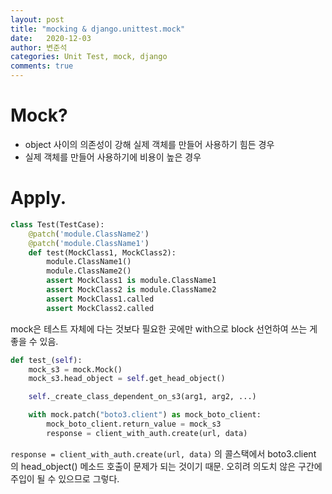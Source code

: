 ```yaml
---
layout: post
title: "mocking & django.unittest.mock"
date:   2020-12-03
author: 변준석
categories: Unit Test, mock, django
comments: true
---
```


# Mock?
- object 사이의 의존성이 강해 실제 객체를 만들어 사용하기 힘든 경우
- 실제 객체를 만들어 사용하기에 비용이 높은 경우


# Apply.
```python
class Test(TestCase):
    @patch('module.ClassName2')
    @patch('module.ClassName1')
    def test(MockClass1, MockClass2):
        module.ClassName1()
        module.ClassName2()
        assert MockClass1 is module.ClassName1
        assert MockClass2 is module.ClassName2
        assert MockClass1.called
        assert MockClass2.called
```

mock은 테스트 자체에 다는 것보다 필요한 곳에만 with으로 block 선언하여 쓰는 게 좋을 수 있음. 

```python
def test_(self):
    mock_s3 = mock.Mock()
    mock_s3.head_object = self.get_head_object()

    self._create_class_dependent_on_s3(arg1, arg2, ...)

    with mock.patch("boto3.client") as mock_boto_client:
        mock_boto_client.return_value = mock_s3
        response = client_with_auth.create(url, data)
```

`response = client_with_auth.create(url, data)` 의 콜스택에서 boto3.client 의 head_object() 메소드 호출이 문제가 되는 것이기 때문. 오히려 의도치 않은 구간에 주입이 될 수 있으므로 그렇다.
